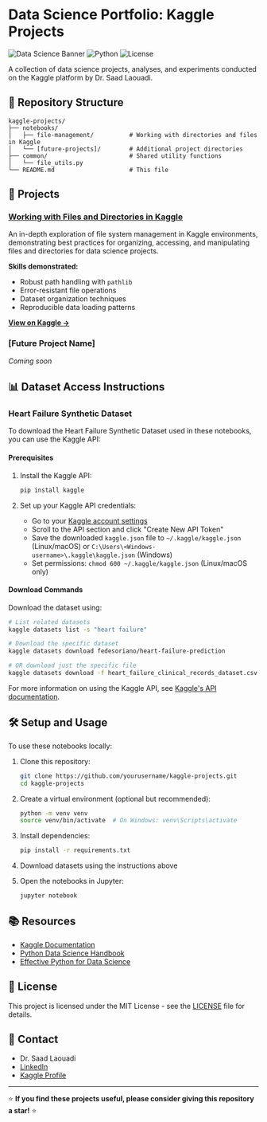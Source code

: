 # Data Science Portfolio: Kaggle Projects

![Data Science Banner](https://img.shields.io/badge/Data%20Science-Portfolio-blue)
![Python](https://img.shields.io/badge/Python-3.9%2B-brightgreen)
![License](https://img.shields.io/badge/License-MIT-yellow)

A collection of data science projects, analyses, and experiments conducted on the Kaggle platform by Dr. Saad Laouadi.

## 📂 Repository Structure

```
kaggle-projects/
├── notebooks/
│   ├── file-management/          # Working with directories and files in Kaggle
│   └── [future-projects]/        # Additional project directories
├── common/                       # Shared utility functions
│   └── file_utils.py
└── README.md                     # This file
```

## 🚀 Projects

### [Working with Files and Directories in Kaggle](./notebooks/file-management/)

An in-depth exploration of file system management in Kaggle environments, demonstrating best practices for organizing, accessing, and manipulating files and directories for data science projects.

**Skills demonstrated:**
- Robust path handling with `pathlib`
- Error-resistant file operations
- Dataset organization techniques
- Reproducible data loading patterns

**[View on Kaggle →](https://www.kaggle.com/yourusername/working-with-directories-and-files-in-kaggle)**

### [Future Project Name]

*Coming soon*

## 📊 Dataset Access Instructions

### Heart Failure Synthetic Dataset

To download the Heart Failure Synthetic Dataset used in these notebooks, you can use the Kaggle API:

#### Prerequisites
1. Install the Kaggle API:
   ```bash
   pip install kaggle
   ```

2. Set up your Kaggle API credentials:
   - Go to your [Kaggle account settings](https://www.kaggle.com/account)
   - Scroll to the API section and click "Create New API Token"
   - Save the downloaded `kaggle.json` file to `~/.kaggle/kaggle.json` (Linux/macOS) or `C:\Users\<Windows-username>\.kaggle\kaggle.json` (Windows)
   - Set permissions: `chmod 600 ~/.kaggle/kaggle.json` (Linux/macOS only)

#### Download Commands

Download the dataset using:
```bash
# List related datasets
kaggle datasets list -s "heart failure"

# Download the specific dataset
kaggle datasets download fedesoriano/heart-failure-prediction

# OR download just the specific file
kaggle datasets download -f heart_failure_clinical_records_dataset.csv fedesoriano/heart-failure-prediction
```

For more information on using the Kaggle API, see [Kaggle's API documentation](https://github.com/Kaggle/kaggle-api).

## 🛠️ Setup and Usage

To use these notebooks locally:

1. Clone this repository:
   ```bash
   git clone https://github.com/yourusername/kaggle-projects.git
   cd kaggle-projects
   ```

2. Create a virtual environment (optional but recommended):
   ```bash
   python -m venv venv
   source venv/bin/activate  # On Windows: venv\Scripts\activate
   ```

3. Install dependencies:
   ```bash
   pip install -r requirements.txt
   ```

4. Download datasets using the instructions above

5. Open the notebooks in Jupyter:
   ```bash
   jupyter notebook
   ```

## 📚 Resources

- [Kaggle Documentation](https://www.kaggle.com/docs)
- [Python Data Science Handbook](https://jakevdp.github.io/PythonDataScienceHandbook/)
- [Effective Python for Data Science](https://www.effectivepython.com/)

## 📝 License

This project is licensed under the MIT License - see the [LICENSE](LICENSE) file for details.

## 📧 Contact

- Dr. Saad Laouadi
- [LinkedIn](https://www.linkedin.com/in/yourusername/)
- [Kaggle Profile](https://www.kaggle.com/yourusername)

---

⭐ **If you find these projects useful, please consider giving this repository a star!** ⭐